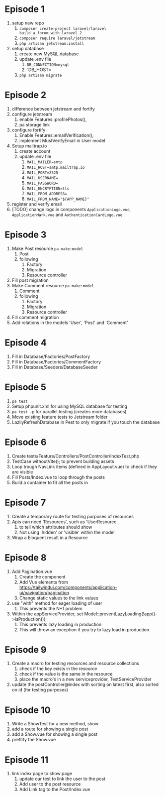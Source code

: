 # Episode 1
1. setup new repo
   1. `composer create-project laravel/laravel build_a_forum_with_laravel_2`
   2. `composer require laravel/jetstream`
   3. `php artisan jetstream:install`
2. setup database
   1. create new MySQL database
   2. update .env file
      1. `DB_CONNECTION=mysql`
      2. `DB_HOST=
   3. `php artisan migrate`

# Episode 2
1. difference between jetstream and fortify
2. configure jetstream
   1. enable Features::profilePhotos(),
   2. pa storage:link
3. configure fortify
   1. Enable Features::emailVerification(),
   2. implement MustVerifyEmail in User model
4. Setup mailtrap.io
   1. create account
   2. update .env file
      1. `MAIL_MAILER=smtp`
      2. `MAIL_HOST=smtp.mailtrap.io`
      3. `MAIL_PORT=2525`
      4. `MAIL_USERNAME=`
      5. `MAIL_PASSWORD=`
      6. `MAIL_ENCRYPTION=tls`
      7. `MAIL_FROM_ADDRESS=`
      8. `MAIL_FROM_NAME="${APP_NAME}"`
5. register and verify email
6. [TODO] change logo in components `ApplicationLogo.vue`, `ApplicationMark.vue` and `AuthenticationCardLogo.vue`

# Episode 3
1. Make Post resource `pa make:model`
    1. Post
    2. following
       1. Factory
       2. Migration
       3. Resource controller
2. Fill post migration
3. Make Comment resource `pa make:model`
   1. Comment
   2. following
       1. Factory
       2. Migration
       3. Resource controller
4. Fill comment migration
5. Add relations in the models 'User', 'Post' and 'Comment'

# Episode 4
1. Fill in Database/Factories/PostFactory
2. Fill in Database/Factories/CommentFactory
3. Fill in Database/Seeders/DatabaseSeeder

# Episode 5
1. `pa test`
2. Setup phpunit.xml for using MySQL database for testing
3. `pa test -p` for parallel testing (creates more databases)
4. Move existing feature tests to Jetstream folder
5. LazilyRefreshDatabase in Pest to only migrate if you touch the database 

# Episode 6
1. Create tests/Feature/Controllers/PostController/IndexTest.php
2. TestCase withoutVite(); to prevent building assets
3. Loop trough NavLink items (defined in AppLayout.vue) to check if they are visible
4. Fill Posts/Index.vue to loop through the posts
5. Build a container to fit all the posts in

# Episode 7
1. Create a temporary route for testing purposes of resources
2. Apis can need 'Resources', such as 'UserResource
   1. to tell which attributes should show
   2. Not using 'hidden' or 'visible' within the model
3. Wrap a Eloquent result in a Resource

# Episode 8
1. Add Pagination.vue 
   1. Create the component
   2. Add Vue elements from https://tailwindui.com/components/application-ui/navigation/pagination
   3. Change static values to the link values
2. use "with" method for eager loading of user
   1. This prevents the N+1 problem
3. Within the appServiceProvider, set Model::preventLazyLoading(!app()->isProduction());
   1. This prevents lazy loading in production
   2. This will throw an exception if you try to lazy load in production

# Episode 9
1. Create a macro for testing resources and resource collections
    1. check if the key exists in the resource
    2. check if the value is the same in the resource
    3. place the macro's in a new serviceprovider, TestServiceProvider
2. update the postController@index with sorting on latest first, also sorted on id (for testing purposes)

# Episode 10
1. Write a ShowTest for a new method, show
2. add a route for showing a single post
3. add a Show.vue for showing a single post
4. prettify the Show.vue

# Episode 11
1. link index page to show page
   1. update our test to link the user to the post
   2. Add user to the post resource
   3. Add Link tag to the Post/Index.vue
